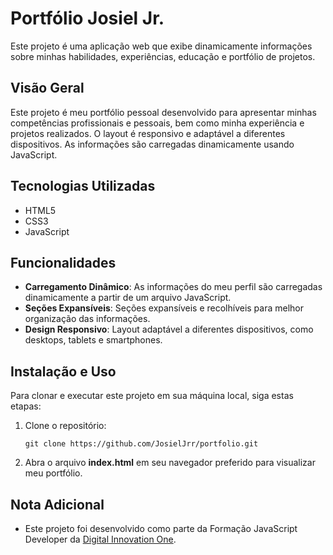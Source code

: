 # Portfólio Josiel Jr.

Este projeto é uma aplicação web que exibe dinamicamente informações sobre minhas habilidades, experiências, educação e portfólio de projetos.

## Visão Geral
Este projeto é meu portfólio pessoal desenvolvido para apresentar minhas competências profissionais e pessoais, bem como minha experiência e projetos realizados. O layout é responsivo e adaptável a diferentes dispositivos. As informações são carregadas dinamicamente usando JavaScript.

## Tecnologias Utilizadas
- HTML5
- CSS3
- JavaScript

## Funcionalidades
- **Carregamento Dinâmico**: As informações do meu perfil são carregadas dinamicamente a partir de um arquivo JavaScript.
- **Seções Expansíveis**: Seções expansíveis e recolhíveis para melhor organização das informações.
- **Design Responsivo**: Layout adaptável a diferentes dispositivos, como desktops, tablets e smartphones.

## Instalação e Uso
Para clonar e executar este projeto em sua máquina local, siga estas etapas:
1. Clone o repositório:
   ```
   git clone https://github.com/JosielJrr/portfolio.git
   ```
2. Abra o arquivo **index.html** em seu navegador preferido para visualizar meu portfólio.

## Nota Adicional
- Este projeto foi desenvolvido como parte da Formação JavaScript Developer da [Digital Innovation One](https://www.dio.me/).
